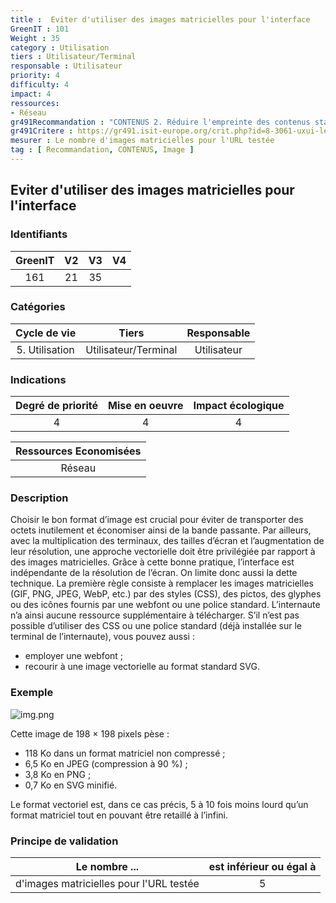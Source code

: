 ```yaml
---
title :  Eviter d'utiliser des images matricielles pour l'interface
GreenIT : 101
Weight : 35
category : Utilisation
tiers : Utilisateur/Terminal
responsable : Utilisateur
priority: 4
difficulty: 4
impact: 4
ressources:
- Réseau
gr491Recommandation : "CONTENUS 2. Réduire l'empreinte des contenus statiques"
gr491Critere : https://gr491.isit-europe.org/crit.php?id=8-3061-uxui-le-volume-de-donnees-echangees-pour-la
mesurer : Le nombre d'images matricielles pour l'URL testée 
tag : [ Recommandation, CONTENUS, Image ]
---
```


## Eviter d'utiliser des images matricielles pour l'interface

### Identifiants

| GreenIT |  V2  |  V3  |  V4  |
|:-------:|:----:|:----:|:----:|
|  161    | 21  | 35  |      |

### Catégories

| Cycle de vie |  Tiers  |  Responsable  |
|:---------:|:----:|:----:|
| 5. Utilisation | Utilisateur/Terminal | Utilisateur |

### Indications

| Degré de priorité |      Mise en oeuvre       |  Impact écologique    |
|:-------------------:|:-------------------------:|:---------------------:|
| 4 | 4 | 4 |

|Ressources Economisées                                      |
|:----------------------------------------------------------:|
|  Réseau  |

### Description

Choisir le bon format d’image est crucial pour éviter de transporter des octets inutilement et économiser ainsi de la bande passante. 
Par ailleurs, avec la multiplication des terminaux, des tailles d’écran et l’augmentation de leur résolution, une approche vectorielle
doit être privilégiée par rapport à des images matricielles.
Grâce à cette bonne pratique, l’interface est indépendante de la résolution de l’écran. On limite donc aussi la dette technique.
La première règle consiste à remplacer les images matricielles (GIF, PNG, JPEG, WebP, etc.) par des styles (CSS), des pictos,
des glyphes ou des icônes fournis par une webfont ou une police standard. L’internaute n’a ainsi aucune ressource supplémentaire à télécharger.
S’il n’est pas possible d’utiliser des CSS ou une police standard (déjà installée sur le terminal de l’internaute), vous pouvez aussi :
 - employer une webfont ;
 - recourir à une image vectorielle au format standard SVG.


### Exemple


![img.png](img.png)

Cette image de 198 × 198 pixels pèse : 
 - 118 Ko dans un format matriciel non compressé ;
 - 6,5 Ko en JPEG (compression à 90 %) ;
 - 3,8 Ko en PNG ;
 - 0,7 Ko en SVG minifié.

Le format vectoriel est, dans ce cas précis, 5 à 10 fois moins lourd qu’un format matriciel tout en pouvant être retaillé à l’infini.

### Principe de validation

| Le nombre ...     | est inférieur ou égal à   |  
|-------------------|:-------------------------:|
| d'images matricielles pour l'URL testée   | 5  |

